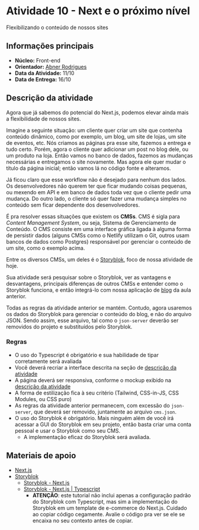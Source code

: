 # Atividade 10 - Next e o próximo nível

Flexibilizando o conteúdo de nossos sites

## Informações principais

- **Núcleo:** Front-end
- **Orientador:** [Abner Rodrigues](@todomir)
- **Data da Atividade:** 11/10
- **Data de Entrega:** 16/10

## Descrição da atividade

Agora que já sabemos do potencial do Next.js, podemos elevar ainda mais a flexibilidade de nossos sites.

Imagine a seguinte situação: um cliente quer criar um site que contenha conteúdo dinâmico, como por exemplo, um blog, um site de lojas, um site de eventos, etc. Nós criamos as páginas pra esse site, fazemos a entrega e tudo certo. Porém, agora o cliente quer adicionar um post no blog dele, ou um produto na loja. Então vamos no banco de dados, fazemos as mudanças necessárias e entregamos o site novamente. Mas agora ele quer mudar o título da página inicial; então vamos lá no código fonte e alteramos.

Já ficou claro que esse workflow não é desejado para nenhum dos lados. Os desenvolvedores não querem ter que ficar mudando coisas pequenas, ou mexendo em API e em banco de dados toda vez que o cliente pedir uma mudança. Do outro lado, o cliente só quer fazer uma mudança simples no conteúdo sem ficar dependente dos desenvolvedores.

É pra resolver essas situações que existem os **CMSs**. CMS é sigla para *Content Management System*, ou seja, Sistema de Gerenciamento de Conteúdo. O CMS consiste em uma interface gráfica ligada à alguma forma de persistir dados (alguns CMSs como o Netlify utilizam o Git, outros usam bancos de dados como Postgres) responsável por gerenciar o conteúdo de um site, como o exemplo acima.

Entre os diversos CMSs, um deles é o [Storyblok](https://www.storyblok.com/), foco de nossa atividade de hoje.

Sua atividade será pesquisar sobre o Storyblok, ver as vantagens e desvantagens, principais diferenças de outros CMSs e entender como o Storyblok funciona, e então integrá-lo com nossa aplicação de [blog](https://www.figma.com/file/6Uib9NpfOnHTlzwoN803IK/Blogão-da-Info?node-id=0%3A1) da aula anterior.

Todas as regras da atividade anterior se mantém. Contudo, agora usaremos os dados do Storyblok para gerenciar o conteúdo do blog, e não do arquivo JSON. Sendo assim, esse arquivo, tal como o `json-server` deverão ser removidos do projeto e substituídos pelo Storyblok.

### Regras

- O uso do Typescript é obrigatório e sua habilidade de tipar corretamente será avaliada
- Você deverá recriar a interface descrita na seção de [descrição da atividade](#descricao-da-atividade)
- A página deverá ser responsiva, conforme o mockup exibido na [descrição da atividade](#descricao-da-atividade)
- A forma de estilização fica à seu critério (Tailwind, CSS-in-JS, CSS Modules, ou CSS puro)
- As regras da atividade anterior permanecem, com excessão do `json-server`, que deverá ser removido, juntamente ao arquivo `cms.json`.
- O uso do Storyblok é obrigatório. Mais ninguém além de você irá acessar a GUI do Storyblok em seu projeto, então basta criar uma conta pessoal e usar o Storyblok como seu CMS.
  - A implementação eficaz do Storyblok será avaliada.

## Materiais de apoio

- [Next.js](https://nextjs.org/docs/getting-started)
- [Storyblok](https://www.storyblok.com/)
  - [Storyblok - Next.js](https://www.storyblok.com/tp/add-a-headless-cms-to-next-js-in-5-minutes)
  - [Storyblok - Next.js | Typescript](https://www.storyblok.com/tp/storefront-next-bigcommerce)
    - **ATENÇÃO**: este tutorial não inclui apenas a configuração padrão do Storyblok com Typescript, mas sim a implementação do Storyblok em um template de e-commerce do Next.js. Cuidado ao copiar código cegamente. Avalie o código pra ver se ele se encaixa no seu contexto antes de copiar.
